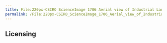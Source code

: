 ```yaml
---
title: File:220px-CSIRO ScienceImage 1706 Aerial view of Industrial Landscape.jpg
permalink: /File:220px-CSIRO_ScienceImage_1706_Aerial_view_of_Industrial_Landscape.jpg/
---
```


## Licensing